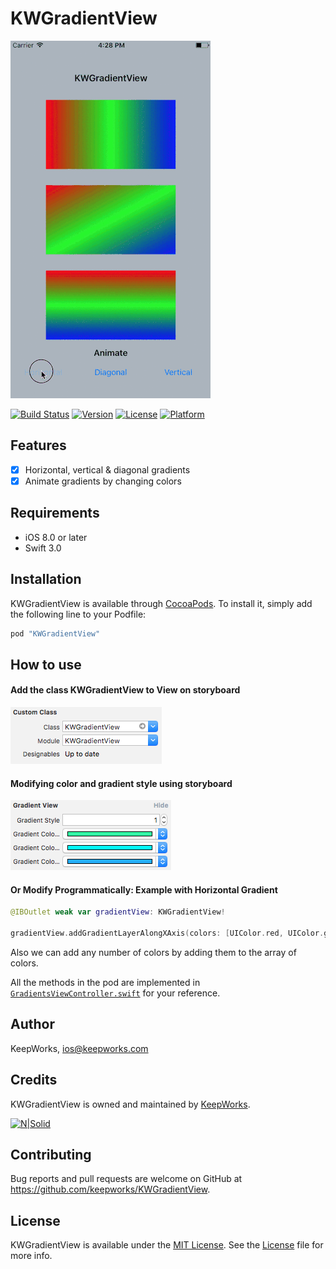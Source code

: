 # KWGradientView

![Screen Cast](ScreenShots/screencast.gif)

[![Build Status](https://www.bitrise.io/app/d54da2ec7c9a0496.svg?token=kBv75DKdduTDchGW4zK06g&branch=master)](https://www.bitrise.io/app/d54da2ec7c9a0496)
[![Version](https://img.shields.io/cocoapods/v/KWGradientView.svg?style=flat)](http://cocoapods.org/pods/KWGradientView)
[![License](https://img.shields.io/cocoapods/l/KWGradientView.svg?style=flat)](http://cocoapods.org/pods/KWGradientView)
[![Platform](https://img.shields.io/cocoapods/p/KWGradientView.svg?style=flat)](http://cocoapods.org/pods/KWGradientView)

## Features

- [x] Horizontal, vertical & diagonal gradients
- [x] Animate gradients by changing colors 

## Requirements

- iOS 8.0 or later
- Swift 3.0

## Installation

KWGradientView is available through [CocoaPods](http://cocoapods.org). To install
it, simply add the following line to your Podfile:

```ruby
pod "KWGradientView"
```

## How to use

#### Add the class KWGradientView to View on storyboard

![Adding KWGradientView](ScreenShots/addingKWGradientView.png)

#### Modifying color and gradient style using storyboard

![Modify in storyboard](ScreenShots/modifyByStoryboard.png)

#### Or Modify Programmatically: Example with Horizontal Gradient

```swift
@IBOutlet weak var gradientView: KWGradientView!

gradientView.addGradientLayerAlongXAxis(colors: [UIColor.red, UIColor.green, UIColor.blue])
```

Also we can add any number of colors by adding them to the array of colors.

All the methods in the pod are implemented in [`GradientsViewController.swift`](https://github.com/keepworks/KWGradientView/blob/master/KWGradientView/GradientsViewController.swift) for your reference.

## Author

KeepWorks, ios@keepworks.com

## Credits

KWGradientView is owned and maintained by [KeepWorks](http://www.keepworks.com/).

[![N|Solid](http://www.keepworks.com/assets/logo-800bbf55fabb3427537cf669dc8cd018.png)](http://www.keepworks.com/)

## Contributing

Bug reports and pull requests are welcome on GitHub at https://github.com/keepworks/KWGradientView.

## License

KWGradientView is available under the [MIT License](http://opensource.org/licenses/MIT). See the [License](https://github.com/keepworks/KWGradientView/blob/master/LICENSE) file for more info.
